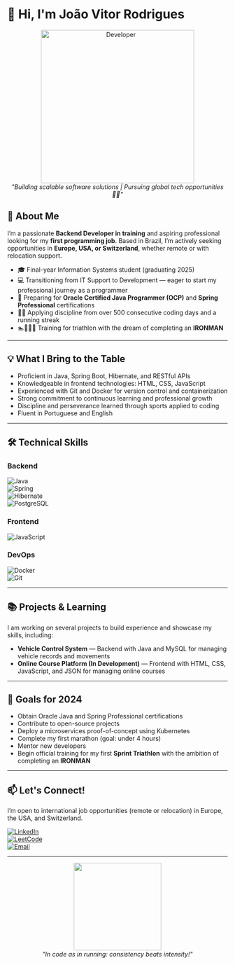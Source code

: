 # 👋 Hi, I'm João Vitor Rodrigues

<p align="center">
  <img src="https://media.giphy.com/media/juua9i2c2fA0AIp2iq/giphy.gif" width="350" alt="Developer">
  <br>
  <em>"Building scalable software solutions | Pursuing global tech opportunities 🏃‍♂️"</em>
</p>

## 🚀 About Me

I’m a passionate **Backend Developer in training** and aspiring professional looking for my **first programming job**. Based in Brazil, I’m actively seeking opportunities in **Europe, USA, or Switzerland**, whether remote or with relocation support.

- 🎓 Final-year Information Systems student (graduating 2025)  
- 💻 Transitioning from IT Support to Development — eager to start my professional journey as a programmer  
- 🏅 Preparing for **Oracle Certified Java Programmer (OCP)** and **Spring Professional** certifications  
- 🏃‍♂️ Applying discipline from over 500 consecutive coding days and a running streak  
- 🏊🚴‍♂️🏃 Training for triathlon with the dream of completing an **IRONMAN**

---

## 💡 What I Bring to the Table

- Proficient in Java, Spring Boot, Hibernate, and RESTful APIs  
- Knowledgeable in frontend technologies: HTML, CSS, JavaScript  
- Experienced with Git and Docker for version control and containerization  
- Strong commitment to continuous learning and professional growth  
- Discipline and perseverance learned through sports applied to coding  
- Fluent in Portuguese and English

---

## 🛠️ Technical Skills

### Backend  
![Java](https://img.shields.io/badge/Java-ED8B00?style=for-the-badge&logo=openjdk&logoColor=white)  
![Spring](https://img.shields.io/badge/Spring-6DB33F?style=for-the-badge&logo=spring&logoColor=white)  
![Hibernate](https://img.shields.io/badge/Hibernate-59666C?style=for-the-badge&logo=hibernate&logoColor=white)  
![PostgreSQL](https://img.shields.io/badge/PostgreSQL-316192?style=for-the-badge&logo=postgresql&logoColor=white)  

### Frontend  
![JavaScript](https://img.shields.io/badge/JavaScript-F7DF1E?style=for-the-badge&logo=javascript&logoColor=black)  

### DevOps  
![Docker](https://img.shields.io/badge/Docker-2496ED?style=for-the-badge&logo=docker&logoColor=white)  
![Git](https://img.shields.io/badge/Git-F05032?style=for-the-badge&logo=git&logoColor=white)  

---

## 📚 Projects & Learning

I am working on several projects to build experience and showcase my skills, including:

- **Vehicle Control System** — Backend with Java and MySQL for managing vehicle records and movements  
- **Online Course Platform (In Development)** — Frontend with HTML, CSS, JavaScript, and JSON for managing online courses  

---

## 🎯 Goals for 2024

- Obtain Oracle Java and Spring Professional certifications  
- Contribute to open-source projects  
- Deploy a microservices proof-of-concept using Kubernetes  
- Complete my first marathon (goal: under 4 hours)  
- Mentor new developers  
- Begin official training for my first **Sprint Triathlon** with the ambition of completing an **IRONMAN**

---

## 📫 Let's Connect!

I’m open to international job opportunities (remote or relocation) in Europe, the USA, and Switzerland.

[![LinkedIn](https://img.shields.io/badge/LinkedIn-0A66C2?style=for-the-badge&logo=linkedin&logoColor=white)](https://www.linkedin.com/in/joão-vitor-rodrigues-6b5333231)  
[![LeetCode](https://img.shields.io/badge/LeetCode-FFA116?style=for-the-badge&logo=leetcode&logoColor=white)](https://leetcode.com/Jones0611/)  
[![Email](https://img.shields.io/badge/Gmail-D14836?style=for-the-badge&logo=gmail&logoColor=white)](mailto:seuemail@gmail.com)  

---

<p align="center">
  <img src="https://media.giphy.com/media/ZVik7pBtu9dNS/giphy.gif" width="200">
  <br>
  <em>"In code as in running: consistency beats intensity!"</em>
</p>
